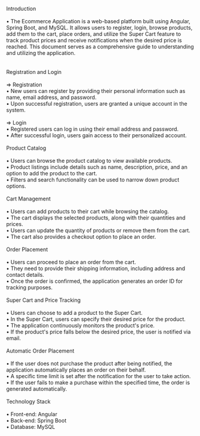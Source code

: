 Introduction <br/><br/>
    • The Ecommerce Application is a web-based platform built using Angular, Spring Boot, and MySQL. It allows users to register, login, browse products, add them to the cart, place orders, and utilize the Super Cart feature to track product prices and receive notifications when the desired price is reached. This document serves as a comprehensive guide to understanding and utilizing the application.<br/>
<br/><br/>Registration and Login <br/><br/>
  => Registration <br/>
    • New users can register by providing their personal information such as name, email address, and password. <br/>
    • Upon successful registration, users are granted a unique account in the system. <br/>
 <br/> => Login <br/>
    • Registered users can log in using their email address and password. <br/>
    • After successful login, users gain access to their personalized account. <br/><br/>
Product Catalog <br/><br/>
    • Users can browse the product catalog to view available products.<br/>
    • Product listings include details such as name, description, price, and an option to add the product to the cart.<br/>
    • Filters and search functionality can be used to narrow down product options.
<br/><br/>Cart Management<br/><br/>
    • Users can add products to their cart while browsing the catalog.<br/>
    • The cart displays the selected products, along with their quantities and prices.<br/>
    • Users can update the quantity of products or remove them from the cart.<br/>
    • The cart also provides a checkout option to place an order.<br/><br/>
Order Placement<br/><br/>
    • Users can proceed to place an order from the cart.<br/>
    • They need to provide their shipping information, including address and contact details.<br/>
    • Once the order is confirmed, the application generates an order ID for tracking purposes.<br/><br/>
Super Cart and Price Tracking<br/><br/>
    • Users can choose to add a product to the Super Cart.<br/>
    • In the Super Cart, users can specify their desired price for the product.<br/>
    • The application continuously monitors the product's price.<br/>
    • If the product's price falls below the desired price, the user is notified via email.<br/><br/>
Automatic Order Placement<br/><br/>
    • If the user does not purchase the product after being notified, the application automatically places an order on their behalf.<br/>
    • A specific time limit is set after the notification for the user to take action.<br/>
    • If the user fails to make a purchase within the specified time, the order is generated automatically.<br/><br/>
Technology Stack<br/><br/>
    • Front-end: Angular<br/>
    • Back-end: Spring Boot<br/>
    • Database: MySQL<br/><br/><br/>

